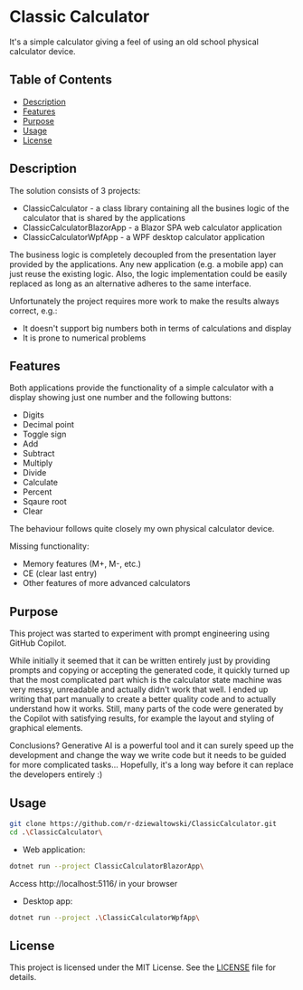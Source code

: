 # Classic Calculator
It's a simple calculator giving a feel of using an old school physical calculator device.

## Table of Contents
- [Description](#description)
- [Features](#features)
- [Purpose](#purpose)
- [Usage](#usage)
- [License](#license)

## Description
The solution consists of 3 projects:
- ClassicCalculator - a class library containing all the busines logic of the calculator that is shared by the applications
- ClassicCalculatorBlazorApp - a Blazor SPA web calculator application
- ClassicCalculatorWpfApp - a WPF desktop calculator application

The business logic is completely decoupled from the presentation layer provided by the applications. Any new application (e.g. a mobile app) can just reuse the existing logic. Also, the logic implementation could be easily replaced as long as an alternative adheres to the same interface.

Unfortunately the project requires more work to make the results always correct, e.g.:
- It doesn't support big numbers both in terms of calculations and display
- It is prone to numerical problems

## Features
Both applications provide the functionality of a simple calculator with a display showing just one number and the following buttons:
- Digits
- Decimal point
- Toggle sign
- Add
- Subtract
- Multiply
- Divide
- Calculate
- Percent
- Sqaure root
- Clear

The behaviour follows quite closely my own physical calculator device.

Missing functionality:
- Memory features (M+, M-, etc.)
- CE (clear last entry)
- Other features of more advanced calculators

## Purpose
This project was started to experiment with prompt engineering using GitHub Copilot.

While initially it seemed that it can be written entirely just by providing prompts and copying or accepting the generated code, it quickly turned up that the most complicated part which is the calculator state machine was very messy, unreadable and actually didn't work that well. I ended up writing that part manually to create a better quality code and to actually understand how it works. Still, many parts of the code were generated by the Copilot with satisfying results, for example the layout and styling of graphical elements.

Conclusions? Generative AI is a powerful tool and it can surely speed up the development and change the way we write code but it needs to be guided for more complicated tasks... Hopefully, it's a long way before it can replace the developers entirely :)

## Usage
```bash
git clone https://github.com/r-dziewaltowski/ClassicCalculator.git
cd .\ClassicCalculator\
```

- Web application:
```bash
dotnet run --project ClassicCalculatorBlazorApp\
```
Access http://localhost:5116/ in your browser

- Desktop app:
```bash
dotnet run --project .\ClassicCalculatorWpfApp\
```

## License
This project is licensed under the MIT License. See the [LICENSE](LICENSE) file for details.

